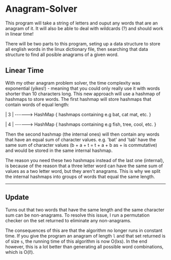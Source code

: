 # Anagram-Solver 
This program will take a string of letters and ouput any words that are an anagram of it.
It will also be able to deal with wildcards (?) and should work in linear time!

There will be two parts to this program, seting up a data structure to store all english words in
the linux dictionary file, then searching that data structure to find all posible anagrams of a
given word.

## Linear Time
With my other anagram problem solver, the time complexity was exponential (yikes!) - meaning that
you could only really use it with words shorter than 10 characters long. This new approach will
use a hashmap of hashmaps to store words. The first hashmap will store hashmaps that contain 
words of equal length:


| 3 | ------> HashMap {  hashmaps containing e.g bat, cat mat, etc. }

 

| 4 | ------> HashMap {  hashmaps containing e.g fish, tree, cool, etc. }
            
 Then the second hashmap (the internal ones) will then contain any words that have an equal sum 
 of character values. e.g. 'bat' and 'tab' have the same sum of character values 
 (b + a + t = t + a + b as + is commutative) and would be stored in the same internal hashmap.
 
 The reason you need these two hashmaps instead of the last one (internal), is because of the reason that a three letter word can have the same sum of values as a two letter word, but they aren't anagrams. This is why we split the internal hashmaps into groups of words that equal the same length.
 
------------------------------------------------------------------------------------

## Update

Turns out that two words that have the same length and the same character sum can be non-anagrams.
To resolve this issue, I run a permutation checker on the set returned to eliminate any non-anagrams.

The consequences of this are that the algorithm no longer runs in constant time. If you give the 
program an anagram of length `l` and that set returned is of size `s`, the running time of this
algorithm is now O(lxs). In the end however, this is a lot better than generating all possible
word combinations, which is O(l!).
 

